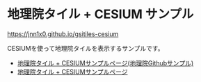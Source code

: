 # 地理院タイル + CESIUM サンプル

https://jnn1x0.github.io/gsitiles-cesium

CESIUMを使って地理院タイルを表示するサンプルです。

* [地理院タイル + CESIUMサンプルページ(地理院Githubサンプル)](http://jnn1x0.github.io/gsitiles-cesium/index.html)
* [地理院タイル + CESIUMサンプルページ](http://jnn1x0.github.io/gsitiles-cesium/sample.html)
